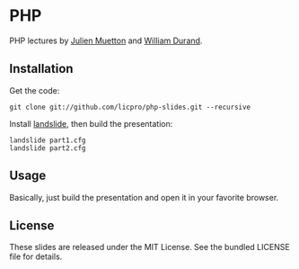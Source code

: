 PHP
===

PHP lectures by [Julien Muetton](http://github.com/themouette) and
[William Durand](http://github.com/willdurand).


Installation
------------

Get the code:

    git clone git://github.com/licpro/php-slides.git --recursive

Install [landslide](https://github.com/adamzap/landslide#installation), then
build the presentation:

    landslide part1.cfg
    landslide part2.cfg


Usage
-----

Basically, just build the presentation and open it in your favorite browser.


License
-------

These slides are released under the MIT License. See the bundled LICENSE file for details.
